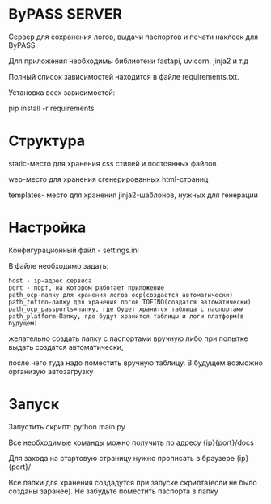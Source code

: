 # ByPASS SERVER

Сервер для сохранения логов, выдачи паспортов и печати наклеек для ByPASS

Для приложения необходимы библиотеки fastapi, uvicorn, jinja2 и т.д

Полный список зависимостей находится в файле requirements.txt.

Установка всех зависимостей:

pip install -r requirements

# Структура

static-место для хранения css стилей и постоянных файлов

web-место для хранения сгенерированных html-страниц

templates- место для хранения jinja2-шаблонов, нужных для генерации


# Настройка

Конфигурационный файл - settings.ini

В файле необходимо задать:

    host - ip-адрес сервиса
    port - порт, на котором работает приложение
    path_ocp-папку для хранения логов ocp(создастся автоматически)
    path_tofino-папку для хранения логов TOFINO(создатся автоматически)
    path_ocp_passports=папку, где будет хранится таблица с паспортами
    path_platform-Папку, где будут хранится таблицы и логи платформ(в будущем)

желательно создать папку с паспортами вручную либо при попытке выдать создатся автоматически,

после чего туда надо поместить вручную таблицу. В будущем возможно организую автозагрузку
# Запуск

Запустить скрипт:
    python main.py

Все необходимые команды можно получить по адресу {ip}{port}/docs

Для захода на стартовую страницу нужно прописать в браузере {ip}{port}/

Все папки для хранения создадутся при запуске скрипта(если не было созданы заранее). Не забудьте поместить паспорта в папку

